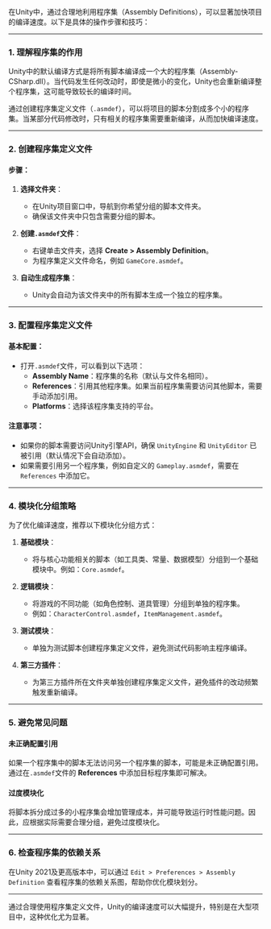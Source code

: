 在Unity中，通过合理地利用程序集（Assembly Definitions），可以显著加快项目的编译速度。以下是具体的操作步骤和技巧：

---

### 1. **理解程序集的作用**
Unity中的默认编译方式是将所有脚本编译成一个大的程序集（Assembly-CSharp.dll）。当代码发生任何改动时，即使是微小的变化，Unity也会重新编译整个程序集，这可能导致较长的编译时间。

通过创建程序集定义文件（`.asmdef`），可以将项目的脚本分割成多个小的程序集。当某部分代码修改时，只有相关的程序集需要重新编译，从而加快编译速度。

---

### 2. **创建程序集定义文件**

#### 步骤：
1. **选择文件夹**：
   - 在Unity项目窗口中，导航到你希望分组的脚本文件夹。
   - 确保该文件夹中只包含需要分组的脚本。

2. **创建`.asmdef`文件**：
   - 右键单击文件夹，选择 **Create > Assembly Definition**。
   - 为程序集定义文件命名，例如 `GameCore.asmdef`。

3. **自动生成程序集**：
   - Unity会自动为该文件夹中的所有脚本生成一个独立的程序集。

---

### 3. **配置程序集定义文件**

#### 基本配置：
- 打开`.asmdef`文件，可以看到以下选项：
  - **Assembly Name**：程序集的名称（默认与文件名相同）。
  - **References**：引用其他程序集。如果当前程序集需要访问其他脚本，需要手动添加引用。
  - **Platforms**：选择该程序集支持的平台。

#### 注意事项：
- 如果你的脚本需要访问Unity引擎API，确保 `UnityEngine` 和 `UnityEditor` 已被引用（默认情况下会自动添加）。
- 如果需要引用另一个程序集，例如自定义的 `Gameplay.asmdef`，需要在 `References` 中添加它。

---

### 4. **模块化分组策略**
为了优化编译速度，推荐以下模块化分组方式：
1. **基础模块**：
   - 将与核心功能相关的脚本（如工具类、常量、数据模型）分组到一个基础模块中。例如：`Core.asmdef`。
   
2. **逻辑模块**：
   - 将游戏的不同功能（如角色控制、道具管理）分组到单独的程序集。
   - 例如：`CharacterControl.asmdef`，`ItemManagement.asmdef`。

3. **测试模块**：
   - 单独为测试脚本创建程序集定义文件，避免测试代码影响主程序编译。

4. **第三方插件**：
   - 为第三方插件所在文件夹单独创建程序集定义文件，避免插件的改动频繁触发重新编译。

---

### 5. **避免常见问题**

#### **未正确配置引用**
如果一个程序集中的脚本无法访问另一个程序集的脚本，可能是未正确配置引用。通过在`.asmdef`文件的 **References** 中添加目标程序集即可解决。

#### **过度模块化**
将脚本拆分成过多的小程序集会增加管理成本，并可能导致运行时性能问题。因此，应根据实际需要合理分组，避免过度模块化。

---

### 6. **检查程序集的依赖关系**
在Unity 2021及更高版本中，可以通过 `Edit > Preferences > Assembly Definition` 查看程序集的依赖关系图，帮助你优化模块划分。

---

通过合理使用程序集定义文件，Unity的编译速度可以大幅提升，特别是在大型项目中，这种优化尤为显著。